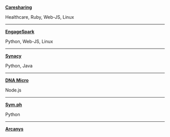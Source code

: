 **[Caresharing](http://caresharing.com)**

Healthcare, Ruby, Web-JS, Linux

***

**[EngageSpark](http://engagespark.com)**

Python, Web-JS, Linux

***

**[Synacy](http://synacy.com)**

Python, Java

***

**[DNA Micro](http://dnamicro.com)**

Node.js

***

**[Sym.ph](http://sym.ph)**

Python

***

**[Arcanys](http://arcanys.com)**
